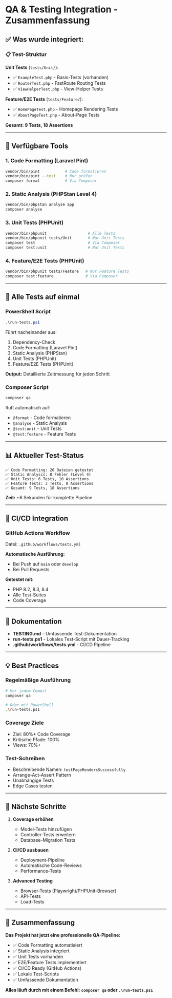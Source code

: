 # QA & Testing Integration - Zusammenfassung

## ✅ Was wurde integriert:

### 📋 Test-Struktur

**Unit Tests** (`tests/Unit/`):
- ✅ `ExampleTest.php` - Basis-Tests (vorhanden)
- ✅ `RouterTest.php` - FastRoute Routing Tests
- ✅ `ViewHelperTest.php` - View-Helper Tests

**Feature/E2E Tests** (`tests/Feature/`):
- ✅ `HomePageTest.php` - Homepage Rendering Tests
- ✅ `AboutPageTest.php` - About-Page Tests

**Gesamt: 9 Tests, 18 Assertions**

---

## 🔧 Verfügbare Tools

### 1. Code Formatting (Laravel Pint)
```bash
vendor/bin/pint           # Code formatieren
vendor/bin/pint --test    # Nur prüfen
composer format           # Via Composer
```

### 2. Static Analysis (PHPStan Level 4)
```bash
vendor/bin/phpstan analyse app
composer analyse
```

### 3. Unit Tests (PHPUnit)
```bash
vendor/bin/phpunit                  # Alle Tests
vendor/bin/phpunit tests/Unit       # Nur Unit Tests
composer test                       # Via Composer
composer test:unit                  # Nur Unit Tests
```

### 4. Feature/E2E Tests (PHPUnit)
```bash
vendor/bin/phpunit tests/Feature   # Nur Feature Tests
composer test:feature              # Via Composer
```

---

## 🚀 Alle Tests auf einmal

### PowerShell Script
```powershell
.\run-tests.ps1
```

Führt nacheinander aus:
1. Dependency-Check
2. Code Formatting (Laravel Pint)
3. Static Analysis (PHPStan)
4. Unit Tests (PHPUnit)
5. Feature/E2E Tests (PHPUnit)

**Output:** Detaillierte Zeitmessung für jeden Schritt

### Composer Script
```bash
composer qa
```

Ruft automatisch auf:
- `@format` - Code formatieren
- `@analyse` - Static Analysis
- `@test:unit` - Unit Tests
- `@test:feature` - Feature Tests

---

## 📊 Aktueller Test-Status

```
✅ Code Formatting: 20 Dateien getestet
✅ Static Analysis: 0 Fehler (Level 4)
✅ Unit Tests: 6 Tests, 10 Assertions
✅ Feature Tests: 3 Tests, 8 Assertions
✅ Gesamt: 9 Tests, 18 Assertions
```

**Zeit:** ~6 Sekunden für komplette Pipeline

---

## 🔄 CI/CD Integration

### GitHub Actions Workflow
Datei: `.github/workflows/tests.yml`

**Automatische Ausführung:**
- Bei Push auf `main` oder `develop`
- Bei Pull Requests

**Getestet mit:**
- PHP 8.2, 8.3, 8.4
- Alle Test-Suites
- Code Coverage

---

## 📖 Dokumentation

- **TESTING.md** - Umfassende Test-Dokumentation
- **run-tests.ps1** - Lokales Test-Script mit Dauer-Tracking
- **.github/workflows/tests.yml** - CI/CD Pipeline

---

## 💡 Best Practices

### Regelmäßige Ausführung
```bash
# Vor jedem Commit
composer qa

# Oder mit PowerShell
.\run-tests.ps1
```

### Coverage Ziele
- Ziel: 80%+ Code Coverage
- Kritische Pfade: 100%
- Views: 70%+

### Test-Schreiben
- Beschreibende Namen: `testPageRendersSuccessfully`
- Arrange-Act-Assert Pattern
- Unabhängige Tests
- Edge Cases testen

---

## 🎯 Nächste Schritte

1. **Coverage erhöhen**
   - Model-Tests hinzufügen
   - Controller-Tests erweitern
   - Database-Migration Tests

2. **CI/CD ausbauen**
   - Deployment-Pipeline
   - Automatische Code-Reviews
   - Performance-Tests

3. **Advanced Testing**
   - Browser-Tests (Playwright/PHPUnit-Browser)
   - API-Tests
   - Load-Tests

---

## 🎉 Zusammenfassung

**Das Projekt hat jetzt eine professionelle QA-Pipeline:**
- ✅ Code Formatting automatisiert
- ✅ Static Analysis integriert
- ✅ Unit Tests vorhanden
- ✅ E2E/Feature Tests implementiert
- ✅ CI/CD Ready (GitHub Actions)
- ✅ Lokale Test-Scripts
- ✅ Umfassende Dokumentation

**Alles läuft durch mit einem Befehl: `composer qa` oder `.\run-tests.ps1`**

